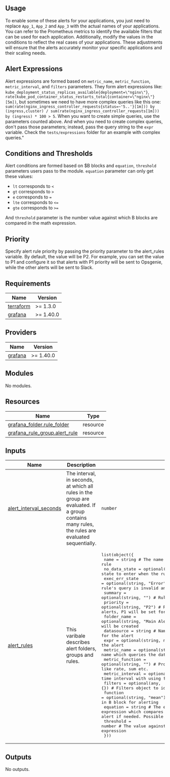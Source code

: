 ## Usage
To enable some of these alerts for your applications, you just need to replace  `App_1`, `App_2` and `App_3` with the actual names of your applications. You can refer to the Prometheus metrics to identify the available filters that can be used for each application. Additionally, modify the values in the conditions to reflect the real cases of your applications. These adjustments will ensure that the alerts accurately monitor your specific applications and their scaling needs.

## Alert Expressions
Alert expressions are formed based on `metric_name`, `metric_function`, `metric_interval`, and `filters` parameters. They form alert expressions like: `kube_deployment_status_replicas_available{deployment=\"nginx\"}`, `rate(kube_pod_container_status_restarts_total{container=\"nginx\"}[5m])`, but sometimes we need to have more complex queries like this one: `sum(rate(nginx_ingress_controller_requests{status=~'5..'}[1m])) by (ingress,cluster) / sum(rate(nginx_ingress_controller_requests[1m])) by (ingress) * 100 > 5`.
When you want to create simple queries, use the parameters counted above. And when you need to create complex queries, don't pass those parameters; instead, pass the query string to the `expr` variable. Check the `tests/expressions` folder for an example with complex queries."

## Conditions and Thresholds
Alert conditions are formed based on $B blocks and `equation`, `threshold` parameters users pass to the module.
`equation` parameter can only get these values:
- `lt` corresponds to `<`
- `gt` corresponds to `>`
- `e` corresponds to `=`
- `lte` corresponds to `<=`
- `gte` corresponds to `>=`

And `threshold` parameter is the number value against which B blocks are compared in the math expression.

## Priority
Specify alert rule priority by passing the priority parameter to the alert_rules variable. By default, the value will be P2. For example, you can set the value to P1 and configure it so that alerts with P1 priority will be sent to Opsgenie, while the other alerts will be sent to Slack.

<!-- BEGINNING OF PRE-COMMIT-TERRAFORM DOCS HOOK -->
## Requirements

| Name | Version |
|------|---------|
| <a name="requirement_terraform"></a> [terraform](#requirement\_terraform) | >= 1.3.0 |
| <a name="requirement_grafana"></a> [grafana](#requirement\_grafana) | >= 1.40.0 |

## Providers

| Name | Version |
|------|---------|
| <a name="provider_grafana"></a> [grafana](#provider\_grafana) | >= 1.40.0 |

## Modules

No modules.

## Resources

| Name | Type |
|------|------|
| [grafana_folder.rule_folder](https://registry.terraform.io/providers/grafana/grafana/latest/docs/resources/folder) | resource |
| [grafana_rule_group.alert_rule](https://registry.terraform.io/providers/grafana/grafana/latest/docs/resources/rule_group) | resource |

## Inputs

| Name | Description | Type | Default | Required |
|------|-------------|------|---------|:--------:|
| <a name="input_alert_interval_seconds"></a> [alert\_interval\_seconds](#input\_alert\_interval\_seconds) | The interval, in seconds, at which all rules in the group are evaluated. If a group contains many rules, the rules are evaluated sequentially. | `number` | `10` | no |
| <a name="input_alert_rules"></a> [alert\_rules](#input\_alert\_rules) | This varibale describes alert folders, groups and rules. | <pre>list(object({<br>    name            = string                          # The name of the alert rule<br>    no_data_state   = optional(string, "NoData")      # Describes what state to enter when the rule's query returns No Data<br>    exec_err_state  = optional(string, "Error")       # Describes what state to enter when the rule's query is invalid and the rule cannot be executed<br>    summary         = optional(string, "")            # Rule annotation as a summary<br>    priority        = optional(string, "P2")          # Rule priority level: P2 is for non-critical alerts, P1 will be set for critical alerts<br>    folder_name     = optional(string, "Main Alerts") # Grafana folder name in which the rule will be created<br>    datasource      = string                          # Name of the datasource used for the alert<br>    expr            = optional(string, null)          # Full expression for the alert<br>    metric_name     = optional(string, "")            # Prometheus metric name which queries the data for the alert<br>    metric_function = optional(string, "")            # Prometheus function used with metric for queries, like rate, sum etc.<br>    metric_interval = optional(string, "")            # The time interval with using functions like rate<br>    filters         = optional(any, {})               # Filters object to identify each service for alerting<br>    function        = optional(string, "mean")        # One of Reduce functions which will be used in B block for alerting<br>    equation        = string                          # The equation in the math expression which compares B blocks value with a number and generates an alert if needed. Possible values: gt, lt, gte, lte, e<br>    threshold       = number                          # The value against which B blocks are compared in the math expression<br>  }))</pre> | `[]` | no |

## Outputs

No outputs.
<!-- END OF PRE-COMMIT-TERRAFORM DOCS HOOK -->
